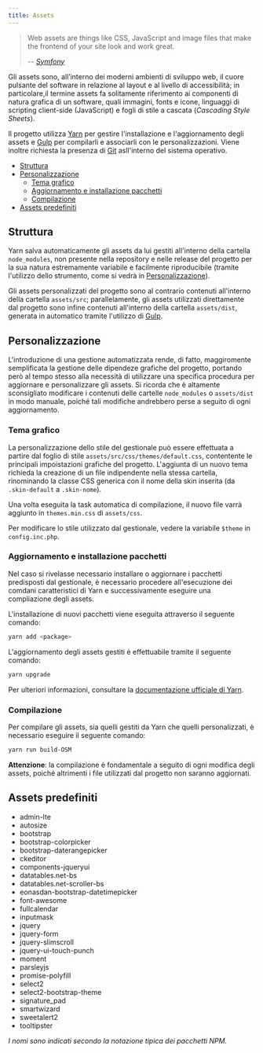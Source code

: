 ```yaml
---
title: Assets
---
```


> Web assets are things like CSS, JavaScript and image files that make the frontend of your site look and work great.
>
> \-- <cite>[Symfony](http://symfony.com/doc/current/best_practices/web-assets.html)</cite>

Gli assets sono, all’interno dei moderni ambienti di sviluppo web, il cuore pulsante del software in relazione al layout e al livello di accessibilità; in particolare,il termine assets fa solitamente riferimento ai componenti di natura grafica di un software, quali immagini, fonts e icone, linguaggi di scripting client-side (JavaScript) e fogli di stile a cascata (_Cascading Style Sheets_).

Il progetto utilizza [Yarn](https://yarnpkg.com/) per gestire l'installazione e l'aggiornamento degli assets e [Gulp](http://gulpjs.com/) per compilarli e associarli con le personalizzazioni. Viene inoltre richiesta la presenza di [Git](https://git-scm.com/) asll'interno del sistema operativo.

<!-- TOC depthFrom:2 depthTo:6 orderedList:false updateOnSave:true withLinks:true -->

- [Struttura](#struttura)
- [Personalizzazione](#personalizzazione)
    - [Tema grafico](#tema-grafico)
    - [Aggiornamento e installazione pacchetti](#aggiornamento-e-installazione-pacchetti)
    - [Compilazione](#compilazione)
- [Assets predefiniti](#assets-predefiniti)

<!-- /TOC -->

## Struttura

Yarn salva automaticamente gli assets da lui gestiti all'interno della cartella `node_modules`, non presente nella repository e nelle release del progetto per la sua natura estremamente variabile e facilmente riproducibile (tramite l'utilizzo dello strumento, come si vedrà in [Personalizzazione](#personalizzazione)).

Gli assets personalizzati del progetto sono al contrario contenuti all'interno della cartella `assets/src`; parallelamente, gli assets utilizzati direttamente dal progetto sono infine contenuti all'interno della cartella `assets/dist`, generata in automatico tramite l'utilizzo di [Gulp](http://gulpjs.com/).


## Personalizzazione

L'introduzione di una gestione automatizzata rende, di fatto, maggiromente semplificata la gestione delle dipendeze grafiche del progetto, portando però al tempo stesso alla necessità di utilizzare una specifica procedura per aggiornare e personalizzare gli assets.
Si ricorda che è altamente sconsigliato modificare i contenuti delle cartelle `node_modules` o `assets/dist` in modo manuale, poiché tali modifiche andrebbero perse a seguito di ogni aggiornamento.


### Tema grafico

La personalizzazione dello stile del gestionale può essere effettuata a partire dal foglio di stile `assets/src/css/themes/default.css`, contentente le principali impoistazioni grafiche del progetto.
L'aggiunta di un nuovo tema richieda la creazione di un file indipendente nella stessa cartella, rinominando la classe CSS generica con il nome della skin inserita (da `.skin-default` a `.skin-nome`).

Una volta eseguita la task automatica di compilazione, il nuovo file varrà aggiunto in `themes.min.css` di `assets/css`.

Per modificare lo stile utilizzato dal gestionale, vedere la variabile `$theme` in `config.inc.php`.

### Aggiornamento e installazione pacchetti

Nel caso si rivelasse necessario installare o aggiornare i pacchetti predisposti dal gestionale, è necessario procedere all'esecuzione dei comdani caratteristici di Yarn e successivamente eseguire una compliazione degli assets.

L'installazione di nuovi pacchetti viene eseguita attraverso il seguente comando:

```bash
yarn add <package>
```

L'aggiornamento degli assets gestiti è effettuabile tramite il seguente comando:

```bash
yarn upgrade
```

Per ulteriori informazioni, consultare la [documentazione ufficiale di Yarn](https://yarnpkg.com/en/docs).

### Compilazione

Per compilare gli assets, sia quelli gestiti da Yarn che quelli personalizzati, è necessario eseguire il seguente comando:

```bash
yarn run build-OSM
```

**Attenzione**: la compilazione è fondamentale a seguito di ogni modifica degli assets, poiché altrimenti i file utilizzati dal progetto non saranno aggiornati.

## Assets predefiniti

- admin-lte
- autosize
- bootstrap
- bootstrap-colorpicker
- bootstrap-daterangepicker
- ckeditor
- components-jqueryui
- datatables.net-bs
- datatables.net-scroller-bs
- eonasdan-bootstrap-datetimepicker
- font-awesome
- fullcalendar
- inputmask
- jquery
- jquery-form
- jquery-slimscroll
- jquery-ui-touch-punch
- moment
- parsleyjs
- promise-polyfill
- select2
- select2-bootstrap-theme
- signature_pad
- smartwizard
- sweetalert2
- tooltipster

_I nomi sono indicati secondo la notazione tipica dei pacchetti NPM._
